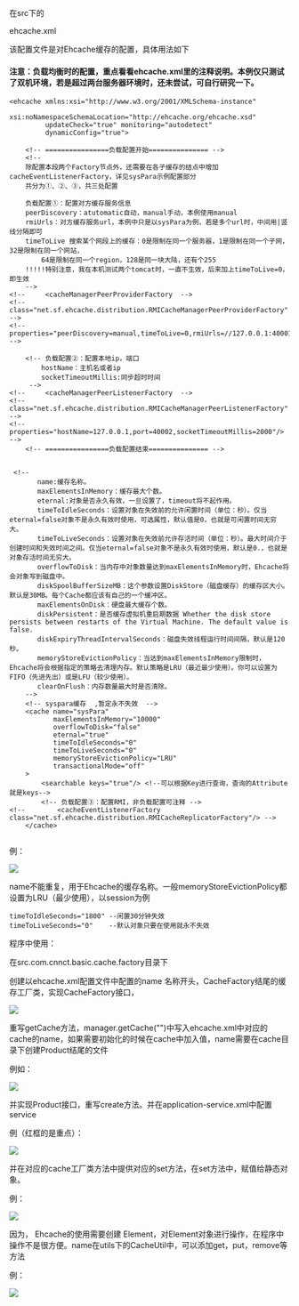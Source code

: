 在src下的

ehcache.xml

该配置文件是对Ehcache缓存的配置，具体用法如下

#### 注意：负载均衡时的配置，重点看看ehcache.xml里的注释说明。本例仅只测试了双机环境，若是超过两台服务器环境时，还未尝试，可自行研究一下。

```
<ehcache xmlns:xsi="http://www.w3.org/2001/XMLSchema-instance"
         xsi:noNamespaceSchemaLocation="http://ehcache.org/ehcache.xsd"
         updateCheck="true" monitoring="autodetect"
         dynamicConfig="true">

    <!-- ================负载配置开始=============== -->
    <!-- 
    除配置本段两个Factory节点外，还需要在各子缓存的结点中增加cacheEventListenerFactory，详见sysPara示例配置部分
    共分为①、②、③，共三处配置

    负载配置①：配置对方缓存服务信息
    peerDiscovery：atutomatic自动，manual手动，本例使用manual
    rmiUrls：对方缓存服务url，本例中只是以sysPara为例，若是多个url时，中间用|竖线分隔即可
    timeToLive 搜索某个网段上的缓存：0是限制在同一个服务器，1是限制在同一个子网，32是限制在同一个网站，
        64是限制在同一个region，128是同一块大陆，还有个255
    !!!!!特别注意，我在本机测试两个tomcat时，一直不生效，后来加上timeToLive=0，即生效
    -->       
<!--     <cacheManagerPeerProviderFactory  -->
<!--         class="net.sf.ehcache.distribution.RMICacheManagerPeerProviderFactory" -->
<!--         properties="peerDiscovery=manual,timeToLive=0,rmiUrls=//127.0.0.1:40001/sysPara"/> -->

    <!-- 负载配置②：配置本地ip，端口
        hostName：主机名或者ip
        socketTimeoutMillis:同步超时时间
     -->
<!--     <cacheManagerPeerListenerFactory  -->
<!--            class="net.sf.ehcache.distribution.RMICacheManagerPeerListenerFactory"  -->
<!--            properties="hostName=127.0.0.1,port=40002,socketTimeoutMillis=2000"/>  -->
    <!-- ================负载配置结束=============== -->


 <!--  
       name:缓存名称。  
       maxElementsInMemory：缓存最大个数。  
       eternal:对象是否永久有效，一旦设置了，timeout将不起作用。  
       timeToIdleSeconds：设置对象在失效前的允许闲置时间（单位：秒）。仅当eternal=false对象不是永久有效时使用，可选属性，默认值是0，也就是可闲置时间无穷大。  
       timeToLiveSeconds：设置对象在失效前允许存活时间（单位：秒）。最大时间介于创建时间和失效时间之间。仅当eternal=false对象不是永久有效时使用，默认是0.，也就是对象存活时间无穷大。  
       overflowToDisk：当内存中对象数量达到maxElementsInMemory时，Ehcache将会对象写到磁盘中。  
       diskSpoolBufferSizeMB：这个参数设置DiskStore（磁盘缓存）的缓存区大小。默认是30MB。每个Cache都应该有自己的一个缓冲区。  
       maxElementsOnDisk：硬盘最大缓存个数。  
       diskPersistent：是否缓存虚拟机重启期数据 Whether the disk store persists between restarts of the Virtual Machine. The default value is false.  
       diskExpiryThreadIntervalSeconds：磁盘失效线程运行时间间隔，默认是120秒。  
       memoryStoreEvictionPolicy：当达到maxElementsInMemory限制时，Ehcache将会根据指定的策略去清理内存。默认策略是LRU（最近最少使用）。你可以设置为FIFO（先进先出）或是LFU（较少使用）。  
       clearOnFlush：内存数量最大时是否清除。  
    -->  
    <!-- syspara缓存  ,暂定永不失效  -->
   	<cache name="sysPara"
		   maxElementsInMemory="10000"
           overflowToDisk="false"
           eternal="true"
           timeToIdleSeconds="0"
           timeToLiveSeconds="0"
           memoryStoreEvictionPolicy="LRU"
           transactionalMode="off"
    >
    	<searchable keys="true"/> <!--可以根据Key进行查询，查询的Attribute就是keys-->
    	<!-- 负载配置③：配置RMI，非负载配置可注释 -->
<!--     	<cacheEventListenerFactory class="net.sf.ehcache.distribution.RMICacheReplicatorFactory"/> -->
    </cache>


```

例：

![](/assets/ehcache.png)

name不能重复，用于Ehcache的缓存名称。一般memoryStoreEvictionPolicy都设置为LRU（最少使用），以session为例

```
timeToIdleSeconds="1800" --闲置30分钟失效
timeToLiveSeconds="0"    --默认对象只要在使用就永不失效
```

程序中使用：

在src.com.cnnct.basic.cache.factory目录下

创建以ehcache.xml配置文件中配置的name 名称开头，CacheFactory结尾的缓存工厂类，实现CacheFactory接口，

![](/assets/errCodeCacheFactory.png)

重写getCache方法，manager.getCache\(""\)中写入ehcache.xml中对应的cache的name，如果需要初始化的时候在cache中加入值，name需要在cache目录下创建Product结尾的文件

例如：

![](/assets/product.png)

并实现Product接口，重写create方法。并在application-service.xml中配置service

例（红框的是重点）：

![](/assets/service-eache.png)

并在对应的cache工厂类方法中提供对应的set方法，在set方法中，赋值给静态对象。

例：

![](/assets/service-cachefactory.png)

因为， Ehcache的使用需要创建 Element，对Element对象进行操作，在程序中操作不是很方便。name在utils下的CacheUtil中，可以添加get，put，remove等方法

例：

![](/assets/cacheUtil.png)

